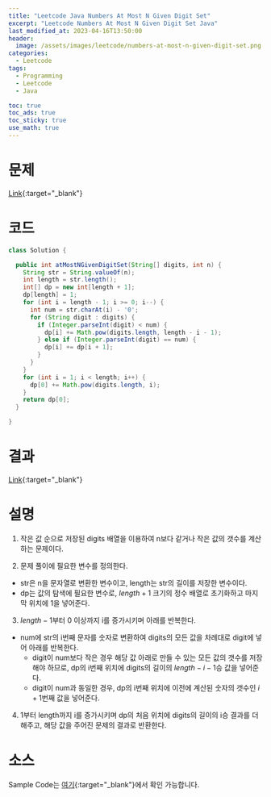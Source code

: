 ```yaml
---
title: "Leetcode Java Numbers At Most N Given Digit Set"
excerpt: "Leetcode Numbers At Most N Given Digit Set Java"
last_modified_at: 2023-04-16T13:50:00
header:
  image: /assets/images/leetcode/numbers-at-most-n-given-digit-set.png
categories:
  - Leetcode
tags:
  - Programming
  - Leetcode
  - Java

toc: true
toc_ads: true
toc_sticky: true
use_math: true
---
```

# 문제
[Link](https://leetcode.com/problems/numbers-at-most-n-given-digit-set){:target="_blank"}

# 코드
```java
class Solution {

  public int atMostNGivenDigitSet(String[] digits, int n) {
    String str = String.valueOf(n);
    int length = str.length();
    int[] dp = new int[length + 1];
    dp[length] = 1;
    for (int i = length - 1; i >= 0; i--) {
      int num = str.charAt(i) - '0';
      for (String digit : digits) {
        if (Integer.parseInt(digit) < num) {
          dp[i] += Math.pow(digits.length, length - i - 1);
        } else if (Integer.parseInt(digit) == num) {
          dp[i] += dp[i + 1];
        }
      }
    }
    for (int i = 1; i < length; i++) {
      dp[0] += Math.pow(digits.length, i);
    }
    return dp[0];
  }

}
```

# 결과
[Link](https://leetcode.com/problems/numbers-at-most-n-given-digit-set/submissions/934539451/){:target="_blank"}

# 설명
1. 작은 값 순으로 저장된 digits 배열을 이용하여 n보다 같거나 작은 값의 갯수를 계산하는 문제이다.

2. 문제 풀이에 필요한 변수를 정의한다.
- str은 n을 문자열로 변환한 변수이고, length는 str의 길이를 저장한 변수이다.
- dp는 값의 탐색에 필요한 변수로, $length + 1$ 크기의 정수 배열로 초기화하고 마지막 위치에 1을 넣어준다.

3. $length - 1$부터 0 이상까지 i를 증가시키며 아래를 반복한다.
- num에 str의 i번째 문자를 숫자로 변환하여 digits의 모든 값을 차례대로 digit에 넣어 아래를 반복한다.
  - digit이 num보다 작은 경우 해당 값 아래로 만들 수 있는 모든 값의 갯수를 저장해야 하므로, dp의 i번째 위치에 digits의 길이의 $length - i - 1$승 값을 넣어준다.
  - digit이 num과 동일한 경우, dp의 i번째 위치에 이전에 계산된 숫자의 갯수인 $i + 1$번째 값을 넣어준다.

4. 1부터 length까지 i를 증가시키며 dp의 처음 위치에 digits의 길이의 i승 결과를 더해주고, 해당 값을 주어진 문제의 결과로 반환한다.

# 소스
Sample Code는 [여기](https://github.com/GracefulSoul/leetcode/blob/master/src/main/java/gracefulsoul/problems/OnlineStockSpan.java){:target="_blank"}에서 확인 가능합니다.